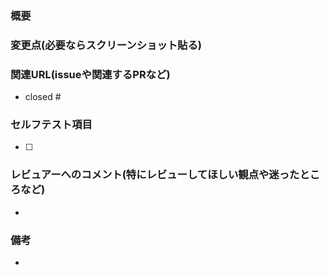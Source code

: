### 概要


### 変更点(必要ならスクリーンショット貼る)


### 関連URL(issueや関連するPRなど)
- closed #

### セルフテスト項目
- [ ] 

### レビュアーへのコメント(特にレビューしてほしい観点や迷ったところなど)
- 

### 備考
- 
